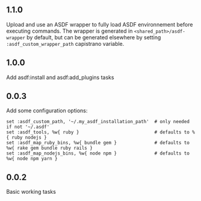 ## 1.1.0

Upload and use an ASDF wrapper to fully load ASDF environnement before executing commands.
The wrapper is generated in `<shared_path>/asdf-wrapper` by default, but can be generated elsewhere by setting `:asdf_custom_wrapper_path` capistrano variable.

## 1.0.0

Add asdf:install and asdf:add_plugins tasks

## 0.0.3

Add some configuration options:

    set :asdf_custom_path, '~/.my_asdf_installation_path'  # only needed if not '~/.asdf'
    set :asdf_tools, %w{ ruby }                            # defaults to %{ ruby nodejs }
    set :asdf_map_ruby_bins, %w{ bundle gem }              # defaults to %w{ rake gem bundle ruby rails }
    set :asdf_map_nodejs_bins, %w{ node npm }              # defaults to %w{ node npm yarn }

## 0.0.2

Basic working tasks
